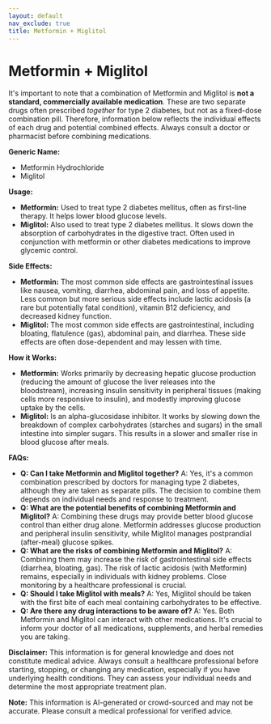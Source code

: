 ```yaml
---
layout: default
nav_exclude: true
title: Metformin + Miglitol
---
```


# Metformin + Miglitol

It's important to note that a combination of Metformin and Miglitol is **not a standard, commercially available medication**.  These are two separate drugs often prescribed *together* for type 2 diabetes, but not as a fixed-dose combination pill.  Therefore, information below reflects the individual effects of each drug and potential combined effects.  Always consult a doctor or pharmacist before combining medications.

**Generic Name:**

* Metformin Hydrochloride
* Miglitol

**Usage:**

* **Metformin:** Used to treat type 2 diabetes mellitus, often as first-line therapy.  It helps lower blood glucose levels.
* **Miglitol:** Also used to treat type 2 diabetes mellitus. It slows down the absorption of carbohydrates in the digestive tract.  Often used in conjunction with metformin or other diabetes medications to improve glycemic control.


**Side Effects:**

* **Metformin:** The most common side effects are gastrointestinal issues like nausea, vomiting, diarrhea, abdominal pain, and loss of appetite.  Less common but more serious side effects include lactic acidosis (a rare but potentially fatal condition), vitamin B12 deficiency, and decreased kidney function.
* **Miglitol:** The most common side effects are gastrointestinal, including bloating, flatulence (gas), abdominal pain, and diarrhea.  These side effects are often dose-dependent and may lessen with time.


**How it Works:**

* **Metformin:**  Works primarily by decreasing hepatic glucose production (reducing the amount of glucose the liver releases into the bloodstream), increasing insulin sensitivity in peripheral tissues (making cells more responsive to insulin), and modestly improving glucose uptake by the cells.
* **Miglitol:**  Is an alpha-glucosidase inhibitor.  It works by slowing down the breakdown of complex carbohydrates (starches and sugars) in the small intestine into simpler sugars.  This results in a slower and smaller rise in blood glucose after meals.


**FAQs:**

* **Q: Can I take Metformin and Miglitol together?** A: Yes, it's a common combination prescribed by doctors for managing type 2 diabetes, although they are taken as separate pills.  The decision to combine them depends on individual needs and response to treatment.
* **Q: What are the potential benefits of combining Metformin and Miglitol?** A: Combining these drugs may provide better blood glucose control than either drug alone.  Metformin addresses glucose production and peripheral insulin sensitivity, while Miglitol manages postprandial (after-meal) glucose spikes.
* **Q: What are the risks of combining Metformin and Miglitol?** A: Combining them may increase the risk of gastrointestinal side effects (diarrhea, bloating, gas).  The risk of lactic acidosis (with Metformin) remains, especially in individuals with kidney problems.  Close monitoring by a healthcare professional is crucial.
* **Q: Should I take Miglitol with meals?** A: Yes, Miglitol should be taken with the first bite of each meal containing carbohydrates to be effective.
* **Q:  Are there any drug interactions to be aware of?** A:  Yes. Both Metformin and Miglitol can interact with other medications.  It's crucial to inform your doctor of all medications, supplements, and herbal remedies you are taking.

**Disclaimer:** This information is for general knowledge and does not constitute medical advice. Always consult a healthcare professional before starting, stopping, or changing any medication, especially if you have underlying health conditions.  They can assess your individual needs and determine the most appropriate treatment plan.


**Note:** This information is AI-generated or crowd-sourced and may not be accurate. Please consult a medical professional for verified advice.